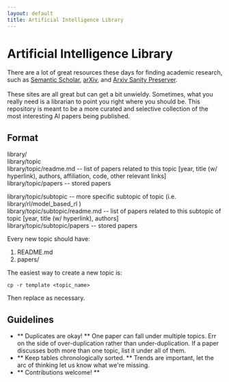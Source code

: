 ```yaml
---
layout: default
title: Artificial Intelligence Library
---
```


# Artificial Intelligence Library
There are a lot of great resources these days for finding academic research, such as <a href="semanticscholar.org">Semantic Scholar</a>, <a href="https://arxiv.org/">arXiv</a>, and <a href="http://www.arxiv-sanity.com/">Arxiv Sanity Preserver</a>.<br><br>
These sites are all great but can get a bit unwieldy.  Sometimes, what you really need is a librarian to point you right where you should be.  This repository is meant to be a more curated and selective collection of the most interesting AI papers being published.

## Format
library/<br>
library/topic<br>
library/topic/readme.md -- list of papers related to this topic [year, title (w/ hyperlink), authors, affiliation, code, other relevant links]<br>
library/topic/papers -- stored papers<br>

library/topic/subtopic -- more specific subtopic of topic (i.e. library/rl/model_based_rl )<br>
library/topic/subtopic/readme.md -- list of papers related to this subtopic of topic [year, title (w/ hyperlink), authors]<br>
library/topic/subtopic/papers -- stored papers<br>

Every new topic should have:
1. README.md
2. papers/

The easiest way to create a new topic is:
```
cp -r template <topic_name>
```
Then replace as necessary.

## Guidelines
* ** Duplicates are okay! **  One paper can fall under multiple topics.  Err on the side of over-duplication rather than under-duplication.  If a paper discusses both more than one topic, list it under all of them.</li>
* ** Keep tables chronologically sorted. ** Trends are important, let the arc of thinking let us know what we're missing.
* ** Contributions welcome! ** 

